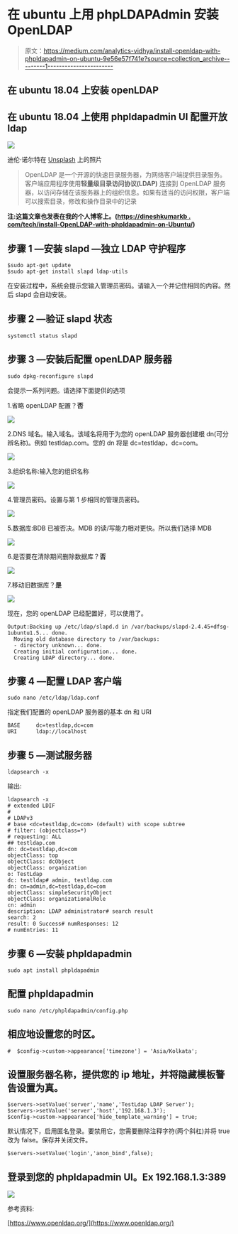 # 在 ubuntu 上用 phpLDAPAdmin 安装 OpenLDAP

> 原文：<https://medium.com/analytics-vidhya/install-openldap-with-phpldapadmin-on-ubuntu-9e56e57f741e?source=collection_archive---------1----------------------->

## 在 ubuntu 18.04 上安装 openLDAP

## 在 ubuntu 18.04 上使用 phpldapadmin UI 配置开放 ldap

![](img/fd30347555ea3054e600c0b058883a73.png)

迪伦·诺尔特在 [Unsplash](https://unsplash.com?utm_source=medium&utm_medium=referral) 上的照片

> OpenLDAP 是一个开源的快速目录服务器，为网络客户端提供目录服务。客户端应用程序使用**轻量级目录访问协议(LDAP)** 连接到 OpenLDAP 服务器，以访问存储在该服务器上的组织信息。如果有适当的访问权限，客户端可以搜索目录，修改和操作目录中的记录

**注:这篇文章也发表在我的个人博客上。(**[**https://dineshkumarkb . com/tech/install-OpenLDAP-with-phpldapadmin-on-Ubuntu/**](https://dineshkumarkb.com/tech/install-openldap-with-phpldapadmin-on-ubuntu/)**)**

## 步骤 1 —安装 slapd —独立 LDAP 守护程序

```
$sudo apt-get update
$sudo apt-get install slapd ldap-utils
```

在安装过程中，系统会提示您输入管理员密码。请输入一个并记住相同的内容。然后 slapd 会自动安装。

## 步骤 2 —验证 slapd 状态

```
systemctl status slapd
```

## 步骤 3 —安装后配置 openLDAP 服务器

```
sudo dpkg-reconfigure slapd
```

会提示一系列问题。请选择下面提供的选项

1.省略 openLDAP 配置？**否**

![](img/2c25c24eb76ab142d750d6c75b91b31d.png)

2.DNS 域名。输入域名。该域名将用于为您的 openLDAP 服务器创建根 dn(可分辨名称)。例如 testldap.com。您的 dn 将是 dc=testldap，dc=com。

![](img/621ae84fada03d27a41e79c403f2aeb4.png)

3.组织名称:输入您的组织名称

![](img/511d866df7be29ad6934ab0ea6c9dd3d.png)

4.管理员密码。设置与第 1 步相同的管理员密码。

![](img/c285a953649b31d9678d8a026028b77a.png)

5.数据库:BDB 已被否决。MDB 的读/写能力相对更快。所以我们选择 MDB

![](img/dcfa040b924329df101c297fcf46a91e.png)

6.是否要在清除期间删除数据库？**否**

![](img/9ef8aaef3d548cf619ad0e5c6b9cb2ef.png)

7.移动旧数据库？**是**

![](img/d7b48dbf4b9dc3c89deaeff0035891e2.png)

现在，您的 openLDAP 已经配置好，可以使用了。

```
Output:Backing up /etc/ldap/slapd.d in /var/backups/slapd-2.4.45+dfsg-1ubuntu1.5... done.
  Moving old database directory to /var/backups:
  - directory unknown... done.
  Creating initial configuration... done.
  Creating LDAP directory... done.
```

## 步骤 4 —配置 LDAP 客户端

```
sudo nano /etc/ldap/ldap.conf
```

指定我们配置的 openLDAP 服务器的基本 dn 和 URI

```
BASE     dc=testldap,dc=com
URI      ldap://localhost
```

## 步骤 5 —测试服务器

```
ldapsearch -x
```

输出:

```
ldapsearch -x
# extended LDIF
#
# LDAPv3
# base <dc=testldap,dc=com> (default) with scope subtree
# filter: (objectclass=*)
# requesting: ALL
## testldap.com
dn: dc=testldap,dc=com
objectClass: top
objectClass: dcObject
objectClass: organization
o: TestLdap
dc: testldap# admin, testldap.com
dn: cn=admin,dc=testldap,dc=com
objectClass: simpleSecurityObject
objectClass: organizationalRole
cn: admin
description: LDAP administrator# search result
search: 2
result: 0 Success# numResponses: 12
# numEntries: 11
```

## 步骤 6 —安装 phpldapadmin

```
sudo apt install phpldapadmin
```

## 配置 phpldapadmin

```
sudo nano /etc/phpldapadmin/config.php
```

## 相应地设置您的时区。

```
#  $config->custom->appearance['timezone'] = 'Asia/Kolkata';
```

## 设置服务器名称，提供您的 ip 地址，并将隐藏模板警告设置为真。

```
$servers->setValue('server','name','TestLdap LDAP Server');
$servers->setValue('server','host','192.168.1.3');
$config->custom->appearance['hide_template_warning'] = true;
```

默认情况下，启用匿名登录。要禁用它，您需要删除注释字符(两个斜杠)并将 true 改为 false。保存并关闭文件。

```
$servers->setValue('login','anon_bind',false);
```

## 登录到您的 phpldapadmin UI。Ex 192.168.1.3:389

![](img/43afe70a854ba222a4abdda69182b6f6.png)

参考资料:

[https://www.openldap.org/](https://www.openldap.org/)